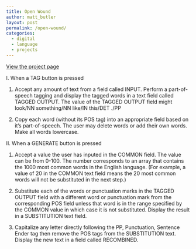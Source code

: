 ```yaml
---
title: Open Wound
author: matt_butler
layout: post
permalink: /open-wound/
categories:
  - digital
  - language
  - projects
---
```

[View the project page][1]

I. When a TAG button is pressed

1. Accept any amount of text from a field called INPUT. Perform a part-of-speech tagging and display the tagged words in a text field called TAGGED OUTPUT. The value of the TAGGED OUTPUT field might look/NN something/NN like/IN this/DET ./PP 

2. Copy each word (without its POS tag) into an appropriate field based on it&#8217;s part-of-speech. The user may delete words or add their own words. Make all words lowercase.

II. When a GENERATE button is pressed

1. Accept a value the user has inputed in the COMMON field. The value can be from 0-100. The number corresponds to an array that contains the 1000 most common words in the English language. (For example, a value of 20 in the COMMON text field means the 20 most common words will not be substituted in the next step.)

2. Substitute each of the words or punctuation marks in the TAGGED OUTPUT field with a different word or punctuation mark from the corresponding POS field unless that word is in the range specified by the COMMON value in which case it is not substituted. Display the result in a SUBSTITUTION text field. 

3. Capitalize any letter directly following the PP, Punctuation, Sentence Ender tag then remove the POS tags from the SUBSTITUTION text. Display the new text in a field called RECOMBINED.

 [1]: http://mbutler.org/openwound/